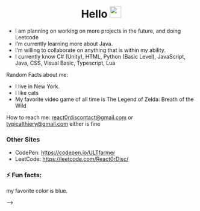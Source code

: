 <h1 align = "center">
  Hello
  <img src="https://media.giphy.com/media/hvRJCLFzcasrR4ia7z/giphy.gif" width="30px"/>
 </h1>

- I am planning on working on more projects in the future, and doing Leetcode
- I’m currently learning more about Java.
- I’m willing to collaborate on anything that is within my ability.
- I currently know C# (Unity), HTML, Python (Basic Level), JavaScript, Java, CSS, Visual Basic, Typescript, Lua

Random Facts about me: 

- I live in New York. 
- I like cats 
- My favorite video game of all time is The Legend of Zelda: Breath of the Wild

How to reach me: 
react0rdiscontact@gmail.com or typicalthiery@gmail.com either is fine

### Other Sites

- CodePen: https://codepen.io/ULTfarmer
- LeetCode: https://leetcode.com/React0rDisc/


### ⚡ Fun facts: 
my favorite color is blue.


-->
